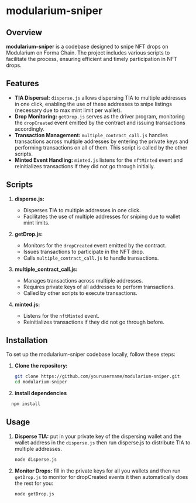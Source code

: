 # modularium-sniper

## Overview
**modularium-sniper** is a codebase designed to snipe NFT drops on Modularium on Forma Chain. The project includes various scripts to facilitate the process, ensuring efficient and timely participation in NFT drops.

## Features
- **TIA Dispersal:** `disperse.js` allows dispersing TIA to multiple addresses in one click, enabling the use of these addresses to snipe listings (necessary due to max mint limit per wallet).
- **Drop Monitoring:** `getDrop.js` serves as the driver program, monitoring the `dropCreated` event emitted by the contract and issuing transactions accordingly.
- **Transaction Management:** `multiple_contract_call.js` handles transactions across multiple addresses by entering the private keys and performing transactions on all of them. This script is called by the other scripts.
- **Minted Event Handling:** `minted.js` listens for the `nftMinted` event and reinitializes transactions if they did not go through initially.

## Scripts
1. **disperse.js:** 
   - Disperses TIA to multiple addresses in one click.
   - Facilitates the use of multiple addresses for sniping due to wallet mint limits.

2. **getDrop.js:**
   - Monitors for the `dropCreated` event emitted by the contract.
   - Issues transactions to participate in the NFT drop.
   - Calls `multiple_contract_call.js` to handle transactions.

3. **multiple_contract_call.js:**
   - Manages transactions across multiple addresses.
   - Requires private keys of all addresses to perform transactions.
   - Called by other scripts to execute transactions.

4. **minted.js:**
   - Listens for the `nftMinted` event.
   - Reinitializes transactions if they did not go through before.

## Installation
To set up the modularium-sniper codebase locally, follow these steps:

1. **Clone the repository:**
   ```bash
   git clone https://github.com/yourusername/modularium-sniper.git
   cd modularium-sniper
2. **install dependencies**
``` bash
  npm install
```
## Usage
1. **Disperse TIA:**
   put in your private key of the dispersing wallet and the wallet address in the `disperse.js` then run disperse.js to distribute TIA to multiple addresses.
   ``` bash
   node disperse.js
   ```
2. **Monitor Drops:**
   fill in the private keys for all you wallets and then run `getDrop.js` to monitor for dropCreated events it then automatically does the rest for you:
   ```bash
   node getDrop.js
   ```
